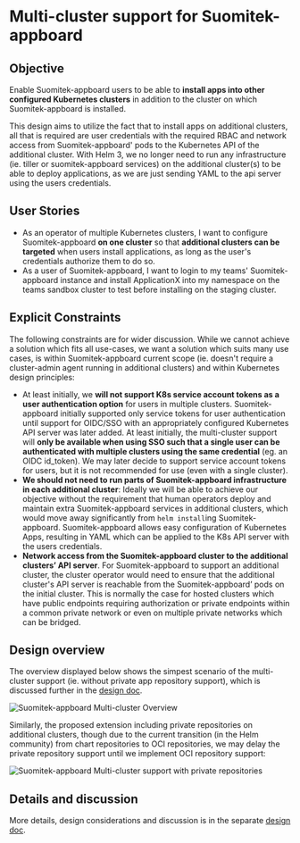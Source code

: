 # Multi-cluster support for Suomitek-appboard

## Objective

Enable Suomitek-appboard users to be able to **install apps into other configured Kubernetes clusters** in addition to the cluster on which Suomitek-appboard is installed.

This design aims to utilize the fact that to install apps on additional clusters, all that is required are user credentials with the required RBAC and network access from Suomitek-appboard' pods to the Kubernetes API of the additional cluster. With Helm 3, we no longer need to run any infrastructure (ie. tiller or suomitek-appboard services) on the additional cluster(s) to be able to deploy applications, as we are just sending YAML to the api server using the users credentials.

## User Stories

* As an operator of multiple Kubernetes clusters, I want to configure Suomitek-appboard **on one cluster** so that **additional clusters can be targeted** when users install applications, as long as the user's credentials authorize them to do so.
* As a user of Suomitek-appboard, I want to login to my teams' Suomitek-appboard instance and install ApplicationX into my namespace on the teams sandbox cluster to test before installing on the staging cluster.

## Explicit Constraints
The following constraints are for wider discussion. While we cannot achieve a solution which fits all use-cases, we want a solution which suits many use cases, is within Suomitek-appboard current scope (ie. doesn't require a cluster-admin agent running in additional clusters) and within Kubernetes design principles:

* At least initially, we **will not support K8s service account tokens as a user authentication option** for users in multiple clusters. Suomitek-appboard initially supported only service tokens for user authentication until support for OIDC/SSO with an appropriately configured Kubernetes API server was later added. At least initially, the multi-cluster support will **only be available when using SSO such that a single user can be authenticated with multiple clusters using the same credential** (eg. an OIDC id_token). We may later decide to support service account tokens for users, but it is not recommended for use (even with a single cluster).
* **We should not need to run parts of Suomitek-appboard infrastructure in each additional cluster**: Ideally we will be able to achieve our objective without the requirement that human operators deploy and maintain extra Suomitek-appboard services in additional clusters, which would move away significantly from `helm install`ing Suomitek-appboard. Suomitek-appboard allows easy configuration of Kubernetes Apps, resulting in YAML which can be applied to the K8s API server with the users credentials.
* **Network access from the Suomitek-appboard cluster to the additional clusters’ API server**. For Suomitek-appboard to support an additional cluster, the cluster operator would need to ensure that the additional cluster's API server is reachable from the Suomitek-appboard’ pods on the initial cluster. This is normally the case for hosted clusters which have public endpoints requiring authorization or private endpoints within a common private network or even on multiple private networks which can be bridged.

## Design overview

The overview displayed below shows the simpest scenario of the multi-cluster support (ie. without private app repository support), which is discussed further in the [design doc](https://docs.google.com/document/d/1-6cKxOsW6K5u3lK7Om2zQeVYVPxzHT6dVwej5wy3_9A/edit).

![Suomitek-appboard Multi-cluster Overview](img/Suomitek-appboard-Multi-cluster-simple.png)

Similarly, the proposed extension including private repositories on additional clusters, though due to the current transition (in the Helm community) from chart repositories to OCI repositories, we may delay the private repository support until we implement OCI repository support:

![Suomitek-appboard Multi-cluster support with private repositories](img/Suomitek-appboard-Multi-cluster-private-repo.png)


## Details and discussion

More details, design considerations and discussion is in the separate [design doc](https://docs.google.com/document/d/1-6cKxOsW6K5u3lK7Om2zQeVYVPxzHT6dVwej5wy3_9A/edit).